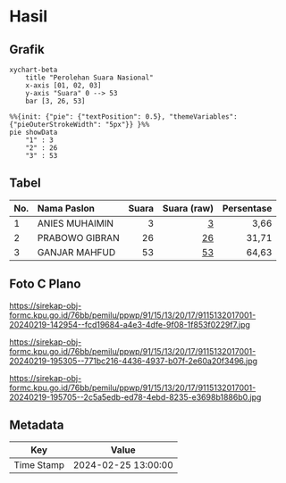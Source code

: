 # Hasil

## Grafik

```mermaid
xychart-beta
    title "Perolehan Suara Nasional"
    x-axis [01, 02, 03]
    y-axis "Suara" 0 --> 53
    bar [3, 26, 53]
```

```mermaid
%%{init: {"pie": {"textPosition": 0.5}, "themeVariables": {"pieOuterStrokeWidth": "5px"}} }%%
pie showData
    "1" : 3
    "2" : 26
    "3" : 53
```

## Tabel

| No. | Nama Paslon    | Suara | Suara (raw) | Persentase |
|:--- |:-------------- | -----:| -----------:| ----------:|
| 1   | ANIES MUHAIMIN | 3     | [3][p-1]    | 3,66       |
| 2   | PRABOWO GIBRAN | 26    | [26][p-2]   | 31,71      |
| 3   | GANJAR MAHFUD  | 53    | [53][p-3]   | 64,63      |


[p-1]: https://github.com/gigit-pemilu/pemilu-2024/blob/main/pilpres/hitung-suara/sub/91-papua/sub/15-waropen/sub/13-demba/sub/2017-wudokuri/sub/001-tps/sub/paslon-1.txt
[p-2]: https://github.com/gigit-pemilu/pemilu-2024/blob/main/pilpres/hitung-suara/sub/91-papua/sub/15-waropen/sub/13-demba/sub/2017-wudokuri/sub/001-tps/sub/paslon-2.txt
[p-3]: https://github.com/gigit-pemilu/pemilu-2024/blob/main/pilpres/hitung-suara/sub/91-papua/sub/15-waropen/sub/13-demba/sub/2017-wudokuri/sub/001-tps/sub/paslon-3.txt

## Foto C Plano

https://sirekap-obj-formc.kpu.go.id/76bb/pemilu/ppwp/91/15/13/20/17/9115132017001-20240219-142954--fcd19684-a4e3-4dfe-9f08-1f853f0229f7.jpg

https://sirekap-obj-formc.kpu.go.id/76bb/pemilu/ppwp/91/15/13/20/17/9115132017001-20240219-195305--771bc216-4436-4937-b07f-2e60a20f3496.jpg

https://sirekap-obj-formc.kpu.go.id/76bb/pemilu/ppwp/91/15/13/20/17/9115132017001-20240219-195705--2c5a5edb-ed78-4ebd-8235-e3698b1886b0.jpg


## Metadata

| Key        | Value               |
| ---------- | ------------------- |
| Time Stamp | 2024-02-25 13:00:00 |



